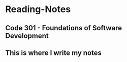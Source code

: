 # **Reading-Notes**

## Code 301 - Foundations of Software Development

## This is where I write my notes
